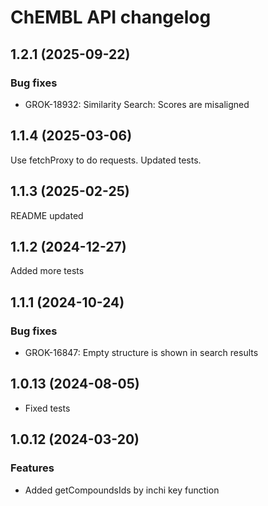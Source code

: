 # ChEMBL API changelog

## 1.2.1 (2025-09-22)

### Bug fixes

* GROK-18932: Similarity Search: Scores are misaligned

## 1.1.4 (2025-03-06)

Use fetchProxy to do requests. Updated tests.

## 1.1.3 (2025-02-25)

README updated

## 1.1.2 (2024-12-27)

Added more tests

## 1.1.1 (2024-10-24)

### Bug fixes

* GROK-16847: Empty structure is shown in search results

## 1.0.13 (2024-08-05)

* Fixed tests

## 1.0.12 (2024-03-20)

### Features

* Added getCompoundsIds by inchi key function
